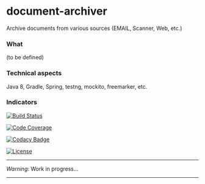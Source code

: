 # document-archiver

Archive documents from various sources (EMAIL, Scanner, Web, etc.)

### What
(to be defined)

### Technical aspects
Java 8, Gradle, Spring, testng, mockito, freemarker, etc.
 
### Indicators

[![Build Status](https://travis-ci.org/deltis/document-archiver.svg)](https://travis-ci.org/deltis/document-archiver)

[![Code Coverage](https://codecov.io/gh/deltis/document-archiver/branch/master/graph/badge.svg)](https://codecov.io/github/deltis/document-archiver)

[![Codacy Badge](https://api.codacy.com/project/badge/Grade/ab187a6903724877aa3cce01326a7b7e)](https://www.codacy.com/app/deltis/document-archiver?utm_source=github.com&amp;utm_medium=referral&amp;utm_content=deltis/document-archiver&amp;utm_campaign=Badge_Grade)

[![License](https://img.shields.io/badge/License-Apache%202.0-blue.svg)](https://github.com/benoitdevos/document-archiver/blob/master/LICENSE)

***
_Warning_: Work in progress...
***